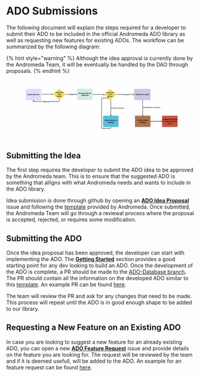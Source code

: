# ADO Submissions

The following document will explain the steps required for a developer to submit their ADO to be included in the official Andromeda ADO library as well as requesting new features for existing ADOs. The workflow can be summarized by the following diagram:

{% hint style="warning" %}
Although the idea approval is currently done by the Andromeda Team, it will be eventually be handled by the DAO through proposals.
{% endhint %}

<figure><img src="../.gitbook/assets/Screen Shot 2024-03-20 at 6.56.18 PM.png" alt=""><figcaption></figcaption></figure>

## Submitting the Idea

The first step requires the developer to submit the  ADO idea to be approved by the Andromeda team. This is to ensure that the suggested ADO is something that alligns with what Andromeda needs and wants to include in the ADO library.&#x20;

Idea submission is done through github by opening an [**ADO Idea Proposal** ](https://github.com/andromedaprotocol/ado-database/issues/new/choose)issue and following the [template](https://github.com/andromedaprotocol/ado-database/issues/2) provided by Andromeda. Once submitted, the Andromeda Team will go through a reviewal process where the proposal is accepted, rejected, or requires some modification.

## Submitting the ADO

Once the idea proposal has been approved, the developer can start with implementing the ADO. The [**Getting Started**](getting-started.md) section provides a good starting point for any dev looking to build an ADO. Once the development of the ADO is complete, a PR should be made to the [ADO-Database branch](https://github.com/andromedaprotocol/ado-database)**.** The PR should contain all the information on the developed ADO similar to this [template](https://github.com/andromedaprotocol/ado-database/issues/4). An example PR can be found [here](https://github.com/andromedaprotocol/ado-database/pull/5).

The team will review the PR and ask for any changes that need to be made. This process will repeat until the ADO is in good enough shape to be added to our library.&#x20;

## Requesting a New Feature on an Existing ADO

In case you are looking to suggest a new feature for an already existing ADO, you can open a new [**ADO Feature Request**](https://github.com/andromedaprotocol/ado-database/issues/new/choose) issue and provide details on the feature you are looking for. The request will be reviewed by the team and if it is deemed usefull, will be added to the ADO. An example for an feature request can be found [here](https://github.com/andromedaprotocol/ado-database/issues/3).

